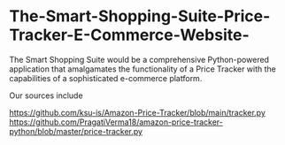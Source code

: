# The-Smart-Shopping-Suite-Price-Tracker-E-Commerce-Website-
The Smart Shopping Suite would be a comprehensive Python-powered application that amalgamates the functionality of a Price Tracker with the capabilities of a sophisticated e-commerce platform. 

Our sources include 

https://github.com/ksu-is/Amazon-Price-Tracker/blob/main/tracker.py
https://github.com/PragatiVerma18/amazon-price-tracker-python/blob/master/price-tracker.py
